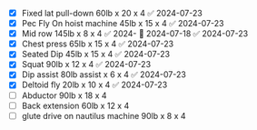 

- [x] Fixed lat pull-down 60lb x 20 x 4 ✅ 2024-07-23
- [x] Pec Fly On hoist machine 45lb x 15 x 4 ✅ 2024-07-23
- [x] Mid row 145lb x 8 x 4 ✅ 2024- 📅 2024-07-18 ✅ 2024-07-23
- [x] Chest press 65lb x 15 x 4 ✅ 2024-07-23
- [x] Seated Dip 45lb x 15 x 4 ✅ 2024-07-23
- [x] Squat 90lb x 12 x 4 ✅ 2024-07-23
- [x] Dip assist 80lb assist x 6 x 4 ✅ 2024-07-23
- [x] Deltoid fly 20lb x 10 x 4 ✅ 2024-07-23
- [ ] Abductor 90lb x 18 x 4
- [ ] Back extension 60lb x 12 x 4
- [ ] glute drive on nautilus machine 90lb x 8 x 4